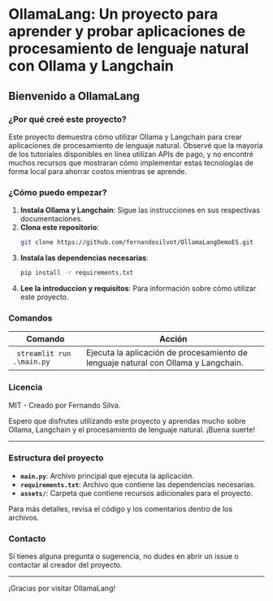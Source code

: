 # OllamaLang: Un proyecto para aprender y probar aplicaciones de procesamiento de lenguaje natural con Ollama y Langchain

## Bienvenido a OllamaLang

### ¿Por qué creé este proyecto?

Este proyecto demuestra cómo utilizar Ollama y Langchain para crear aplicaciones de procesamiento de lenguaje natural. Observé que la mayoría de los tutoriales disponibles en línea utilizan APIs de pago, y no encontré muchos recursos que mostraran cómo implementar estas tecnologías de forma local para ahorrar costos mientras se aprende.

### ¿Cómo puedo empezar?

1. **Instala Ollama y Langchain**: Sigue las instrucciones en sus respectivas documentaciones.
2. **Clona este repositorio**:
    ```sh
    git clone https://github.com/fernandosilvot/OllamaLangDemoES.git
    ```
3. **Instala las dependencias necesarias**:
    ```sh
    pip install -r requirements.txt
    ```
4. **Lee  la introduccion y requisitos**: Para información sobre cómo utilizar este proyecto.

### Comandos

| Comando          | Acción                                                                |
|------------------|-----------------------------------------------------------------------|
| ` streamlit run .\main.py` | Ejecuta la aplicación de procesamiento de lenguaje natural con Ollama y Langchain. |

### Licencia

MIT - Creado por Fernando Silva.

Espero que disfrutes utilizando este proyecto y aprendas mucho sobre Ollama, Langchain y el procesamiento de lenguaje natural. ¡Buena suerte!

---

### Estructura del proyecto

- **`main.py`**: Archivo principal que ejecuta la aplicación.
- **`requirements.txt`**: Archivo que contiene las dependencias necesarias.
- **`assets/`**: Carpeta que contiene recursos adicionales para el proyecto.

Para más detalles, revisa el código y los comentarios dentro de los archivos.

### Contacto

Si tienes alguna pregunta o sugerencia, no dudes en abrir un issue o contactar al creador del proyecto.

---

¡Gracias por visitar OllamaLang!
